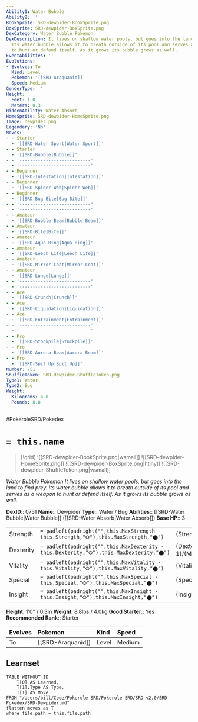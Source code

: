 ```yaml
---
Ability1: Water Bubble
Ability2: ''
BookSprite: SRD-dewpider-BookSprite.png
BoxSprite: SRD-dewpider-BoxSprite.png
DexCategory: Water Bubble Pokemon
DexDescription: It lives on shallow water pools, but goes into the land to find prey.
  Its water bubble allows it to breath outside of its pool and serves as a weapon
  to hunt or defend itself. As it grows its bubble grows as well.
EventAbilities: ''
Evolutions:
- Evolves: To
  Kind: Level
  Pokemon: '[[SRD-Araquanid]]'
  Speed: Medium
GenderType: ''
Height:
  Feet: 1.0
  Meters: 0.3
HiddenAbility: Water Absorb
HomeSprite: SRD-dewpider-HomeSprite.png
Image: dewpider.png
Legendary: 'No'
Moves:
- - Starter
  - '[[SRD-Water Sport|Water Sport]]'
- - Starter
  - '[[SRD-Bubble|Bubble]]'
- - '---------------------------'
  - '---------------------------'
- - Beginner
  - '[[SRD-Infestation|Infestation]]'
- - Beginner
  - '[[SRD-Spider Web|Spider Web]]'
- - Beginner
  - '[[SRD-Bug Bite|Bug Bite]]'
- - '---------------------------'
  - '---------------------------'
- - Amateur
  - '[[SRD-Bubble Beam|Bubble Beam]]'
- - Amateur
  - '[[SRD-Bite|Bite]]'
- - Amateur
  - '[[SRD-Aqua Ring|Aqua Ring]]'
- - Amateur
  - '[[SRD-Leech Life|Leech Life]]'
- - Amateur
  - '[[SRD-Mirror Coat|Mirror Coat]]'
- - Amateur
  - '[[SRD-Lunge|Lunge]]'
- - '---------------------------'
  - '---------------------------'
- - Ace
  - '[[SRD-Crunch|Crunch]]'
- - Ace
  - '[[SRD-Liquidation|Liquidation]]'
- - Ace
  - '[[SRD-Entrainment|Entrainment]]'
- - '---------------------------'
  - '---------------------------'
- - Pro
  - '[[SRD-Stockpile|Stockpile]]'
- - Pro
  - '[[SRD-Aurora Beam|Aurora Beam]]'
- - Pro
  - '[[SRD-Spit Up|Spit Up]]'
Number: 751
ShuffleToken: SRD-dewpider-ShuffleToken.png
Type1: Water
Type2: Bug
Weight:
  Kilograms: 4.0
  Pounds: 8.8
---
```


#PokeroleSRD/Pokedex

# `= this.name`

> [!grid]
> ![[SRD-dewpider-BookSprite.png|wsmall]]
> ![[SRD-dewpider-HomeSprite.png]]
> ![[SRD-dewpider-BoxSprite.png|htiny]]
> ![[SRD-dewpider-ShuffleToken.png|wsmall]]


*Water Bubble Pokemon*
*It lives on shallow water pools, but goes into the land to find prey. Its water bubble allows it to breath outside of its pool and serves as a weapon to hunt or defend itself. As it grows its bubble grows as well.*

**DexID**:: 0751
**Name**:: Dewpider
**Type**:: Water / Bug
**Abilities**:: [[SRD-Water Bubble|Water Bubble]] ([[SRD-Water Absorb|Water Absorb]])
**Base HP**:: 3

|           |                                                                                        |                                          |
| --------- | -------------------------------------------------------------------------------------- | ---------------------------------------- |
| Strength  | `= padleft(padright("",this.MaxStrength - this.Strength,"⭘"),this.MaxStrength,"⬤")`    | (Strength::1)/(MaxStrength::3)   |
| Dexterity | `= padleft(padright("",this.MaxDexterity - this.Dexterity,"⭘"),this.MaxDexterity,"⬤")` | (Dexterity:: 1)/(MaxDexterity::3) |
| Vitality  | `= padleft(padright("",this.MaxVitality - this.Vitality,"⭘"),this.MaxVitality,"⬤")`    | (Vitality::2)/(MaxVitality::4)   |
| Special   | `= padleft(padright("",this.MaxSpecial - this.Special,"⭘"),this.MaxSpecial,"⬤")`       | (Special::1)/(MaxSpecial::3)     |
| Insight   | `= padleft(padright("",this.MaxInsight - this.Insight,"⭘"),this.MaxInsight,"⬤")`       | (Insight::2)/(MaxInsight::5)     |

**Height**: 1'0" / 0.3m
**Weight**: 8.8lbs / 4.0kg
**Good Starter**:: Yes
**Recommended Rank**:: Starter

| Evolves   | Pokemon           | Kind   | Speed   |
|:----------|:------------------|:-------|:--------|
| To        | [[SRD-Araquanid]] | Level  | Medium  |

## Learnset

```dataview
TABLE WITHOUT ID
    T[0] AS Learned,
    T[1].Type AS Type,
    T[1] AS Move
FROM "/Users/bill/Code/Pokerole SRD/Pokerole SRD/SRD v2.0/SRD-Pokedex/SRD-Dewpider.md"
flatten moves as T
where file.path = this.file.path
```
